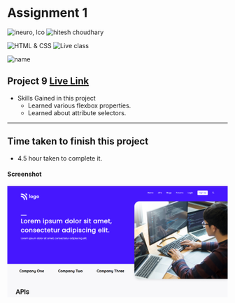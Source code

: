 # Assignment 1

![ineuro, lco](https://img.shields.io/badge/iNeuron-LCO-green)
![hitesh choudhary](https://img.shields.io/badge/Hitesh--Choudhary-Full--stack--JS--bootcamp-red)

![HTML & CSS](https://img.shields.io/badge/HTML-CSS-orange)
![Live class](https://img.shields.io/badge/LIVE--CLASS-PROJECT--9-lightgrey)

![name](https://img.shields.io/badge/Kaushal--Mehta-MCA--last--year-lightgrey)

## Project 9 [Live Link](#)

-   Skills Gained in this project
    -   Learned various flexbox properties.
    -   Learned about attribute selectors.

---

## Time taken to finish this project

-   4.5 hour taken to complete it.

#### Screenshot

![Desktop](./screenshots/project-9.png)
